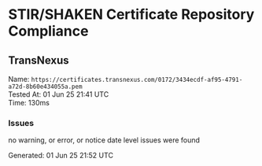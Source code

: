 # STIR/SHAKEN Certificate Repository Compliance

## TransNexus

Name: `https://certificates.transnexus.com/0172/3434ecdf-af95-4791-a72d-8b60e434055a.pem`\
Tested At: 01 Jun 25 21:41 UTC\
Time: 130ms

### Issues

no warning, or error, or notice date level issues were found

Generated: 01 Jun 25 21:52 UTC